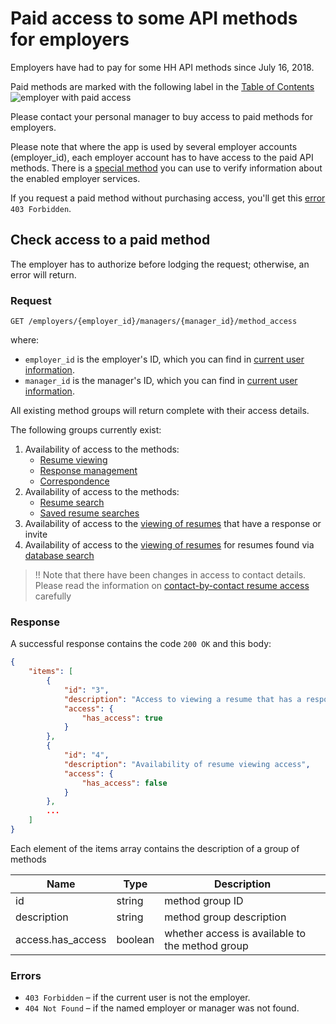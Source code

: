 # Paid access to some API methods for employers

Employers have had to pay for some HH API  methods since July 16, 2018.

Paid methods are marked with the following label in the [Table of Contents](/docs_eng/README.md#headhunter-api)
<img src="http://hhru.github.io/api/badges/emp_paid.png" alt="employer with paid access" />

Please contact your personal manager to buy access to paid methods for employers.

Please note that where the app is used by several employer accounts (employer_id), each employer account has to have access to the paid API methods.
There is a [special method](https://api.hh.ru/openapi/en/redoc#tag/Employer-services/operation/get-payable-api-actions) you can use to verify information about the enabled employer services.

If you request a paid method without purchasing access, you'll get this [error](/docs_eng/errors.md#employer_payable_methods) `403 Forbidden`.

## Check access to a paid method

The employer has to authorize before lodging the request; otherwise, an error will return.

### Request

```
GET /employers/{employer_id}/managers/{manager_id}/method_access
```

where:
* `employer_id` is the employer's ID, which you can find in [current user information](https://api.hh.ru/openapi/en/redoc#tag/Employer-info/operation/get-current-user-info).
* `manager_id` is the manager's ID, which you can find in [current user information](https://api.hh.ru/openapi/en/redoc#tag/Employer-info/operation/get-current-user-info).

All existing method groups will return complete with their access details.

The following groups currently exist:
1. Availability of access to the methods:
    * [Resume viewing](/docs_eng/resumes.md#item)
    * [Response management](/docs_eng/employer_negotiations.md)
    * [Correspondence](/docs_eng/employer_negotiations.md#get-messages)
2. Availability of access to the methods:
    * [Resume search](/docs_eng/resumes_search.md)
    * [Saved resume searches](https://api.hh.ru/openapi/en/redoc#tag/Saved-resume-searches/operation/get-saved-resume-searches)
3. Availability of access to the [viewing of resumes](/docs_eng/resumes.md#item) that have a response or invite
4. Availability of access to the [viewing of resumes](/docs_eng/resumes.md#item) for resumes found via [database search](/docs_eng/resumes_search.md)

>!! Note that there have been changes in access to contact details. Please read the information on [contact-by-contact resume access](/docs_eng/payable/resume.md) carefully

### Response

A successful response contains the code `200 OK` and this body:

```json
{
    "items": [
        {
            "id": "3",
            "description": "Access to viewing a resume that has a response or invite",
            "access": {
                "has_access": true
            }
        },
        {
            "id": "4",
            "description": "Availability of resume viewing access",
            "access": {
                "has_access": false
            }
        },
        ...
    ]
}
```

Each element of the items array contains the description of a group of methods

Name | Type | Description
--- | --- | --------
id | string | method group ID
description | string | method group description
access.has_access | boolean | whether access is available to the method group

### Errors

* `403 Forbidden` – if the current user is not the employer.
* `404 Not Found` – if the named employer or manager was not found.
